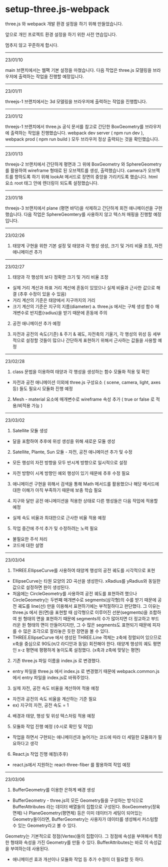# setup-three.js-webpack

three.js 와 webpack 개발 환경 설정을 하기 위해 만들었습니다.

앞으로 개인 프로젝트 환경 설정을 하기 위한 사전 연습입니다.

멈추지 않고 꾸준하게 합시다.

-------------------------------------------------------
23/01/10

main 브랜치에서는 웹팩 기본 설정을 마쳤습니다.
다음 작업은 three.js 모델링을 브라우저에 출력하는 작업을 진행할 예정입니다.

-------------------------------------------------------
23/01/11

threejs-1 브랜치에서는 3d 모델링을 브라우저에 출력하는 작업을 진행합니다.

-------------------------------------------------------
23/01/12

threejs-1 브랜치에서 three.js 공식 문서를 참고로 간단한 BoxGeometry를 브라우저에 출력하는 작업을 진행했습니다.
webpack dev server ( npm run dev ), webpack prod ( npm run build ) 모두 브라우저 정상 출력되는 것을 확인했습니다.

-------------------------------------------------------
23/01/13

threejs-2 브랜치에서 간단하게 평면과 그 위에 BoxGeometry 와 SphereGeometry를 활용하여 wireframe 형태로 된 오브젝트를 생성, 출력했습니다.
camera가 오브젝트를 향하도록 하기 위해 lookAt 메서드로 장면의 중앙을 가리키도록 했습니다.
html 요소 root 태그 안에 렌더링이 되도록 설정했습니다.

-------------------------------------------------------
23/01/18

threejs-3 브랜치에서 plane (평면 바닥)을 삭제하고 간단하게 회전 애니메이션을 구현했습니다.
다음 작업은 SphereGeomtery를 사용하지 않고 텍스처 매핑을 진행할 예정입니다.

-------------------------------------------------------
23/02/26

1. 태양계 구현을 위한 기본 설정 및 태양과 각 행성 생성, 크기 및 거리 비율 조정, 자전 애니메이션 추가

-------------------------------------------------------
23/02/27

1. 태양과 각 행성의 보다 정확한 크기 및 거리 비율 조정
- 실제 거리 계산과 좌표 거리 계산에 혼동이 있었으나 실제 비율과 근사한 값으로 해결 (추후 수정이 있을 수 있음)
- 거리 계산의 기준은 태양에서 지구까지의 거리
- 크기 계산의 기준은 지구의 지름(diameter)
  a. three.js 에서는 구체 생성 함수 매개변수로 반지름(radius)을 받기 때문에 혼동에 주의

2. 공전 애니메이션 추가 예정

3. 자전과 공전의 속도(기준) & 주기 & 궤도, 자전축의 기울기, 각 행성의 위성 등 세부적으로 설정할 것들이 많으나 간단하게 표현하기 위해서 근사하는 값들을 사용할 예정

-------------------------------------------------------
23/02/28

1. class 문법을 이용하여 태양과 각 행성을 생성하는 함수 모듈화 적용 및 확인
- 자전과 공전 애니메이션 이외에 three.js 구성요소 ( scene, camera, light, axes 등) 들도 필요시 모듈화 진행 예정

2. Mesh - material 요소에 매개변수로 wireframe 속성 추가 ( true or false 로 적용/비적용 가능 )

-------------------------------------------------------
23/03/02

1. Satellite 모듈 생성
- 달을 포함하여 추후에 위성 생성을 위해 새로운 모듈 생성

2. Satellite, Plante, Sun 모듈 - 자전, 공전 애니메이션 추가 및 수정
- 모든 행성의 자전 방향을 모두 반시계 방향으로 일시적으로 설정

- 자전 방향이 시계 방향인 예외 행성이 있기 때문에 추후 수정 필요

3. 애니메이션 구현을 위해서 검색을 통해 Math 메서드를 활용했으나 해당 메서드에 대한 이해가 아직 부족하기 때문에 보충 학습 필요

4. 지구와 달만 공전 애니메이션을 적용한 상태로 다른 행성들은 다음 작업에 적용할 예정

- 실제 속도 비율과 최대한으로 근사한 비율 적용 예정

5. 작업 중간에 주석 추가 및 수정하려는 노력 필요
- 불필요한 주석 처리
- 코드에 대한 설명

-------------------------------------------------------
23/03/04

1. THREE.EllipseCurve를 사용하여 태양계 행성의 공전 궤도를 시각적으로 표현
- EllipseCurve는 타원 모양의 2D 곡선을 생성한다. xRadius를 yRadius와 동일한 값으로 설정하면 원이 생성된다.
- 처음에는 CircleGeometry를 사용하여 공전 궤도를 표현하려 했으나 CircleGeometry는 두번째 매개변수로 segments(삼각형)의 수를 받기 때문에 공전 궤도를 line(선) 만을 이용해서 표현하기에는 부적절하다고 판단했다. 그 이유는 three.js 에서 원(면)을 표현할 때 삼각형으로 이루어진 선분(segments)을 조합하여 원 형태의 면을 표현하기 때문에 segments의 수가 많아지면 더 정교하고 부드러운 원 형태의 면이 만들어지지만, 그 수 많은 segments도 표현되기 때문에 피자를 수 많은 조각으로 잘라놓은 듯한 장면을 볼 수 있다.
- THREE.EllipseCurve 에서 생성된 THREE.Line 객체는 z축에 정렬되어 있으므로 x축을 중심으로 90도(π/2 라디안과 동일) 회전해야 한다. 태양계 행성의 궤도 평면인 x-z 평면에 평평하게 놓이도록 설정했다. (x축과 z축에 맞닿는 평면)

2. 기존 three.js 파일 이름을 index.js 로 변경했다.
- entry 파일을 three.js 에서 index.js 로 변경했기 때문에 webpack.common.js 에서 entry 파일을 index.js로 바꿔주었다.

3. 실제 자전, 공전 속도 비율을 계산하여 적용 예정
- 자전과 공전의 속도 비율을 계산하는 기준 필요
- ex) 지구의 자전, 공전 속도 = 1

4. 배경과 태양, 행성 및 위성 텍스처링 적용 예정

5. 모듈화 작업 진행 예정 (수시로 확인 및 작업)
- 작업을 하면서 구현되는 애니메이션과 늘어가는 코드에 따라 더 세밀한 모듈화가 필요하다고 생각

6. React.js 작업 진행 예정(추후)
- react.js에서 지원하는 react-three-fiber 를 활용하여 작업 예정

-------------------------------------------------------
23/03/06

1. BufferGeometry를 이용한 은하계 배경 생성 

- BufferGeometry - three.js의 모든 Geometry들을 구성하는 방식으로 BufferAttributes 라는 데이터 배열들의 집합으로 구성된다.
BoxGeometry(정육면체) 나 PlaneGeometry(평면체) 등은 이미 데이터가 세팅이 되어있는 Geometry들이라면,
BufferGeometry는 사용자가 데이터를 생성해서 커스텀할 수 있는 Geometry라고 볼 수 있다.

Geometry는 기본적으로 정점(Vertex)들의 집합이다. 그 정점에 속성을 부여해서 특정한 형태와 속성을 가진 Geometry를 만들 수 있다.
BufferAttributes는 바로 이 속성값을 부여하는데 사용된다.

- 애니메이션 효과 개선이나 모듈화 작업 등 추가 수정이 더 필요할 듯 하다.
